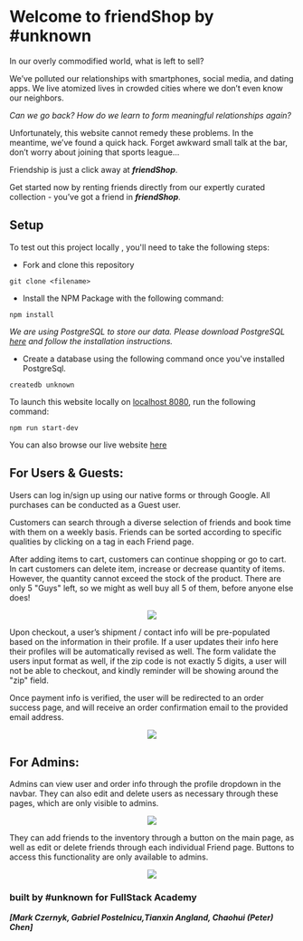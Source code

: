 # Welcome to friendShop by #unknown

In our overly commodified world, what is left to sell?

We’ve polluted our relationships with smartphones, social media, and dating apps. We live atomized lives in crowded cities where we don’t even know our neighbors.

_Can we go back? How do we learn to form meaningful relationships again?_

Unfortunately, this website cannot remedy these problems. In the meantime, we’ve found a quick hack. Forget awkward small talk at the bar, don’t worry about joining that sports league...

Friendship is just a click away at **_friendShop_**.

Get started now by renting friends directly from our expertly curated collection - you’ve got a friend in **_friendShop_**.

## Setup

To test out this project locally , you'll need to take the following steps:

- Fork and clone this repository

```
git clone <filename>
```

- Install the NPM Package with the following command:

```
npm install
```

_We are using PostgreSQL to store our data. Please download PostgreSQL [here](https://postgresapp.com/) and follow the installation instructions._

- Create a database using the following command once you've installed PostgreSql.

```
createdb unknown
```

To launch this website locally on [localhost 8080](localhost:8080), run the following command:

```
npm run start-dev
```

You can also browse our live website [here](https://unkowngraceshopper.herokuapp.com/)

## For Users & Guests:

Users can log in/sign up using our native forms or through Google. All purchases can be conducted as a Guest user.

Customers can search through a diverse selection of friends and book time with them on a weekly basis. Friends can be sorted according to specific qualities by clicking on a tag in each Friend page.

After adding items to cart, customers can continue shopping or go to cart. In cart customers can delete item, increase or decrease quantity of items. However, the quantity cannot exceed the stock of the product. There are only 5 "Guys" left, so we might as well buy all 5 of them, before anyone else does!

<p align="center">
  <img src="public/readme/UserCart.gif">
</p>

Upon checkout, a user’s shipment / contact info will be pre-populated based on the information in their profile. If a user updates their info here their profiles will be automatically revised as well. The form validate the users input format as well, if the zip code is not exactly 5 digits, a user will not be able to checkout, and kindly reminder will be showing around the "zip" field.

Once payment info is verified, the user will be redirected to an order success page, and will receive an order confirmation email to the provided email address.

<p align="center">
  <img src="public/readme/UserCheckout.gif">
</p>

## For Admins:

Admins can view user and order info through the profile dropdown in the navbar. They can also edit and delete users as necessary through these pages, which are only visible to admins.

<p align="center">
  <img src="public/readme/AdminEditUser.gif">
</p>

They can add friends to the inventory through a button on the main page, as well as edit or delete friends through each individual Friend page. Buttons to access this functionality are only available to admins.

<p align="center">
  <img src="public/readme/AdminEditProduct.gif">
</p>

### built by #unknown for FullStack Academy

**_[Mark Czernyk, Gabriel Postelnicu,Tianxin Angland, Chaohui (Peter) Chen]_**
